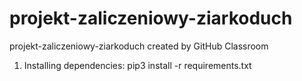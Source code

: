 # projekt-zaliczeniowy-ziarkoduch
projekt-zaliczeniowy-ziarkoduch created by GitHub Classroom

1. Installing dependencies:
pip3 install -r requirements.txt
